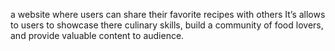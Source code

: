 a website where users can share their favorite recipes with others
It’s allows to users to showcase there culinary skills, build a community of food lovers, and provide valuable content to audience.
